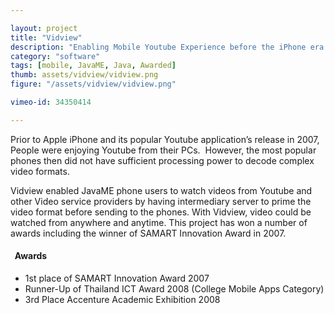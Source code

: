 ```yaml
---

layout: project
title: "Vidview"
description: "Enabling Mobile Youtube Experience before the iPhone era."
category: "software"
tags: [mobile, JavaME, Java, Awarded]
thumb: assets/vidview/vidview.png
figure: "/assets/vidview/vidview.png"

vimeo-id: 34350414

---
```

<!--youtube: http://www.youtube.com/embed/bbDOpRBIN6c-->


Prior to Apple iPhone and its popular Youtube application’s release in 2007,  People were enjoying Youtube from their PCs.   However, the most popular phones then did not have sufficient processing power to decode complex video formats.

Vidview enabled JavaME phone users to watch videos from Youtube and other Video service providers by having intermediary server to prime the video format before sending to the phones. With Vidview, video could be watched from anywhere and anytime.  This project has won a number of awards including the winner of SAMART Innovation Award in 2007.

<h4 class="award"><i class="icon-star">&nbsp;</i> Awards</h4>

* 1st place of SAMART Innovation Award 2007
* Runner-Up of Thailand ICT Award 2008 (College Mobile Apps Category)
* 3rd Place Accenture Academic Exhibition 2008
